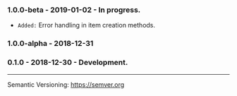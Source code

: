 ### 1.0.0-beta - 2019-01-02 - In progress.
- `Added:` Error handling in item creation methods.

### 1.0.0-alpha - 2018-12-31

### 0.1.0 - 2018-12-30 - Development.

---
Semantic Versioning: https://semver.org
